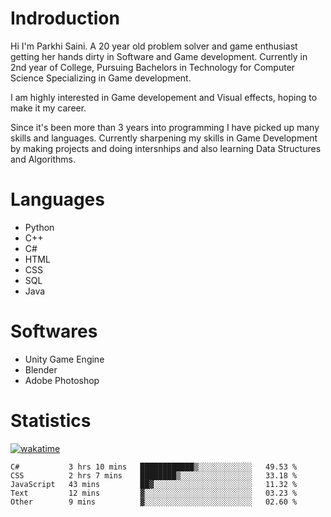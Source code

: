 # Indroduction
Hi I'm Parkhi Saini. A 20 year old problem solver and game enthusiast getting her hands dirty in Software and Game development. Currently in 2nd year of College, Pursuing Bachelors in Technology for Computer Science Specializing in Game development.

I am highly interested in Game developement and Visual effects, hoping to make it my career.

Since it's been more than 3 years into programming I have picked up many skills and languages. Currently sharpening my skills in Game Development by making projects and doing intersnhips and also learning Data Structures and Algorithms.

# Languages

- Python 
- C++
- C#
- HTML 
- CSS
- SQL
- Java

# Softwares

- Unity Game Engine
- Blender
- Adobe Photoshop

# Statistics
[![wakatime](https://wakatime.com/badge/user/659f56cf-9635-4f70-9140-7dbdc934cfec.svg)](https://wakatime.com/@659f56cf-9635-4f70-9140-7dbdc934cfec)
<!--START_SECTION:waka-->

```text
C#           3 hrs 10 mins   ████████████▒░░░░░░░░░░░░   49.53 %
CSS          2 hrs 7 mins    ████████▒░░░░░░░░░░░░░░░░   33.18 %
JavaScript   43 mins         ██▓░░░░░░░░░░░░░░░░░░░░░░   11.32 %
Text         12 mins         ▓░░░░░░░░░░░░░░░░░░░░░░░░   03.23 %
Other        9 mins          ▓░░░░░░░░░░░░░░░░░░░░░░░░   02.60 %
```

<!--END_SECTION:waka-->











